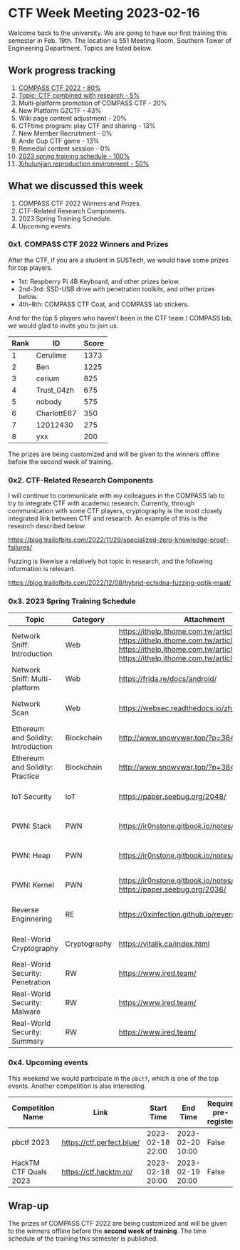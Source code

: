 # CTF Week Meeting 2023-02-16

Welcome back to the university. We are going to have our first training this semester in Feb. 19th. The location is 551 Meeting Room, Southern Tower of Engineering Department. Topics are listed below.

## Work progress tracking

1. <u>COMPASS CTF 2022 - 80%</u>
2. <u>Topic: CTF combined with research - 5%</u>
3. Multi-platform promotion of COMPASS CTF - 20%
4. New Platform GZCTF - 43%
5. Wiki page content adjustment - 20%
6. CTFtime program: play CTF and sharing - 13%
7. New Member Recruitment - 0%
8. Ande Cup CTF game - 13%
9. Remedial content session - 0%
10. <u>2023 spring training schedule - 100%</u>
11. <u>Xihulunjian reproduction environment - 50%</u>

## What we discussed this week

1. COMPASS CTF 2022 Winners and Prizes.
2. CTF-Related Research Components.
3. 2023 Spring Training Schedule.
4. Upcoming events.

### 0x1. COMPASS CTF 2022 Winners and Prizes

After the CTF, if you are a student in SUSTech, we would have some prizes for top players.

- 1st: Respberry Pi 4B Keyboard, and other prizes below.
- 2nd-3rd: SSD-USB drive with penetration toolkits, and other prizes below.
- 4th-8th: COMPASS CTF Coat, and COMPASS lab stickers.

And for the top 5 players who haven't been in the CTF team / COMPASS lab, we would glad to invite you to join us.

| Rank | ID          | Score |
| ---- | ----------- | ----- |
| 1    | Cerulime    | 1373  |
| 2    | Ben         | 1225  |
| 3    | cerium      | 825   |
| 4    | Trust_04zh  | 675   |
| 5    | nobody      | 575   |
| 6    | CharlottE67 | 350   |
| 7    | 12012430    | 275   |
| 8    | yxx         | 200   |

The prizes are being customized and will be given to the winners offline before the second week of training.

### 0x2. CTF-Related Research Components

I will continue to communicate with my colleagues in the COMPASS lab to try to integrate CTF with academic research. Currently, through communication with some CTF players, cryptography is the most closely integrated link between CTF and research. An example of this is the research described below.

https://blog.trailofbits.com/2022/11/29/specialized-zero-knowledge-proof-failures/

Fuzzing is likewise a relatively hot topic in research, and the following information is relevant.

https://blog.trailofbits.com/2022/12/08/hybrid-echidna-fuzzing-optik-maat/

### 0x3. 2023 Spring Training Schedule

| Topic                               | Category     | Attachment                                                   | Date              |
| ----------------------------------- | ------------ | ------------------------------------------------------------ | ----------------- |
| Network Sniff: Introduction         | Web          | https://ithelp.ithome.com.tw/articles/10245117<br />https://ithelp.ithome.com.tw/articles/10245119<br />https://ithelp.ithome.com.tw/articles/10246315<br />https://ithelp.ithome.com.tw/articles/10246917 | Feb. 19th, 2023   |
| Network Sniff: Multi-platform       | Web          | https://frida.re/docs/android/                               | Feb. 26th, 2023   |
| Network Scan                        | Web          | https://websec.readthedocs.io/zh/latest/index.html           | March. 5th, 2023  |
| Ethereum and Solidity: Introduction | Blockchain   | http://www.snowywar.top/?p=3848                              | March. 12th, 2023 |
| Ethereum and Solidity: Practice     | Blockchain   | http://www.snowywar.top/?p=3848                              | March. 19th, 2023 |
| IoT Security                        | IoT          | https://paper.seebug.org/2048/                               | March. 26th, 2023 |
| PWN: Stack                          | PWN          | https://ir0nstone.gitbook.io/notes/                          | April. 2nd, 2023  |
| PWN: Heap                           | PWN          | https://ir0nstone.gitbook.io/notes/                          | April. 9th, 2023  |
| PWN: Kernel                         | PWN          | https://ir0nstone.gitbook.io/notes/<br />https://paper.seebug.org/2036/ | April. 16th, 2023 |
| Reverse Enginnering                 | RE           | https://0xinfection.github.io/reversing/                     | April. 23th, 2023 |
| Real-World Cryptography             | Cryptography | https://vitalik.ca/index.html                                | April. 30th, 2023 |
| Real-World Security: Penetration    | RW           | https://www.ired.team/                                       | May. 7th, 2023    |
| Real-World Security: Malware        | RW           | https://www.ired.team/                                       | May. 14th, 2023   |
| Real-World Security: Summary        | RW           | https://www.ired.team/                                       | May. 21st, 2023   |

### 0x4. Upcoming events

This weekend we would participate in the `pbctf`, which is one of the top events. Another competition is also interesting.

| Competition Name      | Link                      | Start Time       | End Time         | Require pre-register |
| --------------------- | ------------------------- | ---------------- | ---------------- | -------------------- |
| pbctf 2023            | https://ctf.perfect.blue/ | 2023-02-18 22:00 | 2023-02-20 10:00 | False                |
| HackTM CTF Quals 2023 | https://ctf.hacktm.ro/    | 2023-02-18 20:00 | 2023-02-19 20:00 | False                |

## Wrap-up

The prizes of COMPASS CTF 2022 are being customized and will be given to the winners offline before the **second week of training**. The time schedule of the training this semester is published.